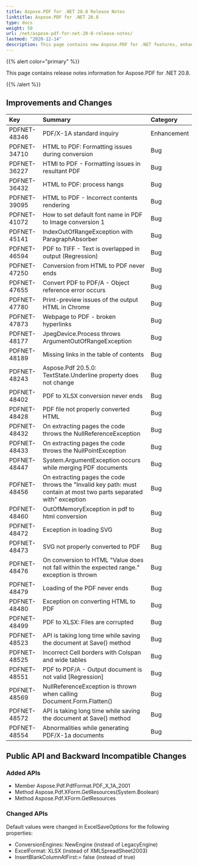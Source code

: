 ```yaml
---
title: Aspose.PDF for .NET 20.8 Release Notes
linktitle: Aspose.PDF for .NET 20.8
type: docs
weight: 50
url: /net/aspose-pdf-for-net-20-8-release-notes/
lastmod: "2020-12-14"
description: This page contains new Aspose.PDF for .NET features, enhancement, and bug fixes in 2020, version 20.8. 
---
```


{{% alert color="primary" %}}

This page contains release notes information for Aspose.PDF for .NET 20.8.

{{% /alert %}}

## Improvements and Changes

|**Key**|**Summary**|**Category**|
| :- | :- | :- |
|PDFNET-48346| PDF/X-1A standard inquiry|Enhancement|
|PDFNET-34710| HTML to PDF: Formatting issues during conversion| Bug|
|PDFNET-36227|HTMl to PDF - Formatting issues in resultant PDF| Bug|
|PDFNET-36432| HTML to PDF: process hangs| Bug|
|PDFNET-39095| HTML to PDF - Incorrect contents rendering| Bug|
|PDFNET-41072| How to set default font name in PDF to Image conversion 1|Bug|
|PDFNET-45141| IndexOutOfRangeException with ParagraphAbsorber| Bug|
|PDFNET-46594| PDF to TIFF - Text is overlapped in output (Regression)| Bug|
|PDFNET-47250| Conversion from HTML to PDF never ends| Bug|
|PDFNET-47655| Convert PDF to PDF/A - Object reference error occurs| Bug|
|PDFNET-47780| Print-preview issues of the output HTML in Chrome| Bug|
|PDFNET-47873| Webpage to PDF - broken hyperlinks| Bug|
|PDFNET-48177| JpegDevice.Process throws ArgumentOutOfRangeException|Bug|
|PDFNET-48189| Missing links in the table of contents| Bug|
|PDFNET-48243| Aspose.Pdf 20.5.0: TextState.Underline property does not change| Bug|
|PDFNET-48402| PDF to XLSX conversion never ends |Bug|
|PDFNET-48428| PDF file not properly converted HTML |Bug|
|PDFNET-48432| On extracting pages the code throws the NullReferenceException| Bug|
|PDFNET-48433| On extracting pages the code throws the NullPointException| Bug|
|PDFNET-48447| System.ArgumentException occurs while merging PDF documents| Bug|
|PDFNET-48456| On extracting pages the code throws the "Invalid key path: must contain at most two parts separated with" exception| Bug|
|PDFNET-48460| OutOfMemoryException in pdf to html conversion| Bug|
|PDFNET-48472| Exception in loading SVG| Bug|
|PDFNET-48473| SVG not properly converted to PDF| Bug|
|PDFNET-48476| On conversion to HTML "Value does not fall within the expected range." exception is thrown| Bug|
|PDFNET-48479| Loading of the PDF never ends| Bug|
|PDFNET-48480| Exception on converting HTML to PDF |Bug|
|PDFNET-48499| PDF to XLSX: Files are corrupted| Bug|
|PDFNET-48523| API is taking long time while saving the document at Save() method|Bug|
|PDFNET-48525| Incorrect Cell borders with Colspan and wide tables |Bug|
|PDFNET-48551| PDF to PDF/A - Output document is not valid [Regression]| Bug|
|PDFNET-48569| NullReferenceException is thrown when calling Document.Form.Flatten()| Bug|
|PDFNET-48572| API is taking long time while saving the document at Save() method|Bug|
|PDFNET-48554| Abnormalities while generating PDF/X-1a documents|Bug|

## Public API and Backward Incompatible Changes

### Added APIs

* Member Aspose.Pdf.PdfFormat.PDF_X_1A_2001
* Method Aspose.Pdf.XForm.GetResources(System.Boolean)
* Method Aspose.Pdf.XForm.GetResources

### Changed APIs

Default values were changed in ExcelSaveOptions for the following properties:

* ConversionEngines: NewEngine (instead of LegacyEngine)
* ExcelFormat: XLSX (instead of XMLSpreadSheet2003)
* InsertBlankColumnAtFirst:= false (instead of true)

